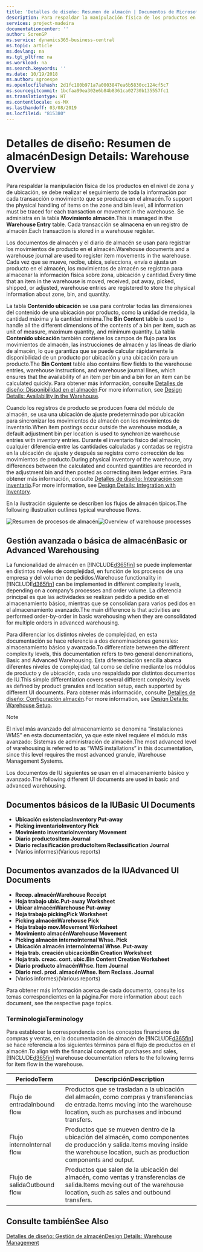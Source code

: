 ```yaml
---
title: 'Detalles de diseño: Resumen de almacén | Documentos de Microsoft'
description: Para respaldar la manipulación física de los productos en el nivel de zona y de ubicación, se debe realizar el seguimiento de toda la información por cada transacción o movimiento que se produzca en el almacén. Se administra en la tabla **Movimiento almacén**. Cada transacción se almacena en un registro de almacén.
services: project-madeira
documentationcenter: ''
author: SorenGP
ms.service: dynamics365-business-central
ms.topic: article
ms.devlang: na
ms.tgt_pltfrm: na
ms.workload: na
ms.search.keywords: ''
ms.date: 10/19/2018
ms.author: sgroespe
ms.openlocfilehash: 2d1fc180b971a7a0003847ea6b5830cc124cf5c7
ms.sourcegitcommit: 1bcfaa99ea302e6b84b8361ca02730b135557fc1
ms.translationtype: HT
ms.contentlocale: es-MX
ms.lasthandoff: 03/08/2019
ms.locfileid: "815380"
---
```

# <a name="design-details-warehouse-overview"></a><span data-ttu-id="b14c1-105">Detalles de diseño: Resumen de almacén</span><span class="sxs-lookup"><span data-stu-id="b14c1-105">Design Details: Warehouse Overview</span></span>
<span data-ttu-id="b14c1-106">Para respaldar la manipulación física de los productos en el nivel de zona y de ubicación, se debe realizar el seguimiento de toda la información por cada transacción o movimiento que se produzca en el almacén.</span><span class="sxs-lookup"><span data-stu-id="b14c1-106">To support the physical handling of items on the zone and bin level, all information must be traced for each transaction or movement in the warehouse.</span></span> <span data-ttu-id="b14c1-107">Se administra en la tabla **Movimiento almacén**.</span><span class="sxs-lookup"><span data-stu-id="b14c1-107">This is managed in the **Warehouse Entry** table.</span></span> <span data-ttu-id="b14c1-108">Cada transacción se almacena en un registro de almacén.</span><span class="sxs-lookup"><span data-stu-id="b14c1-108">Each transaction is stored in a warehouse register.</span></span>  

<span data-ttu-id="b14c1-109">Los documentos de almacén y el diario de almacén se usan para registrar los movimientos de producto en el almacén.</span><span class="sxs-lookup"><span data-stu-id="b14c1-109">Warehouse documents and a warehouse journal are used to register item movements in the warehouse.</span></span> <span data-ttu-id="b14c1-110">Cada vez que se mueve, recibe, ubica, selecciona, envía o ajusta un producto en el almacén, los movimientos de almacén se registran para almacenar la información física sobre zona, ubicación y cantidad.</span><span class="sxs-lookup"><span data-stu-id="b14c1-110">Every time that an item in the warehouse is moved, received, put away, picked, shipped, or adjusted, warehouse entries are registered to store the physical information about zone, bin, and quantity.</span></span>

<span data-ttu-id="b14c1-111">La tabla **Contenido ubicación** se usa para controlar todas las dimensiones del contenido de una ubicación por producto, como la unidad de medida, la cantidad máxima y la cantidad mínima.</span><span class="sxs-lookup"><span data-stu-id="b14c1-111">The **Bin Content** table is used to handle all the different dimensions of the contents of a bin per item, such as unit of measure, maximum quantity, and minimum quantity.</span></span> <span data-ttu-id="b14c1-112">La tabla **Contenido ubicación** también contiene los campos de flujo para los movimientos de almacén, las instrucciones de almacén y las líneas de diario de almacén, lo que garantiza que se puede calcular rápidamente la disponibilidad de un producto por ubicación y una ubicación para un producto.</span><span class="sxs-lookup"><span data-stu-id="b14c1-112">The **Bin Content** table also contains flow fields to the warehouse entries, warehouse instructions, and warehouse journal lines, which ensures that the availability of an item per bin and a bin for an item can be calculated quickly.</span></span> <span data-ttu-id="b14c1-113">Para obtener más información, consulte [Detalles de diseño: Disponibilidad en el almacén](design-details-availability-in-the-warehouse.md).</span><span class="sxs-lookup"><span data-stu-id="b14c1-113">For more information, see [Design Details: Availability in the Warehouse](design-details-availability-in-the-warehouse.md).</span></span>  

<span data-ttu-id="b14c1-114">Cuando los registros de producto se producen fuera del módulo de almacén, se usa una ubicación de ajuste predeterminado por ubicación para sincronizar los movimientos de almacén con los movimientos de inventario.</span><span class="sxs-lookup"><span data-stu-id="b14c1-114">When item postings occur outside the warehouse module, a default adjustment bin per location is used to synchronize warehouse entries with inventory entries.</span></span> <span data-ttu-id="b14c1-115">Durante el inventario físico del almacén, cualquier diferencia entre las cantidades calculadas y contadas se registra en la ubicación de ajuste y después se registra como corrección de los movimientos de producto.</span><span class="sxs-lookup"><span data-stu-id="b14c1-115">During physical inventory of the warehouse, any differences between the calculated and counted quantities are recorded in the adjustment bin and then posted as correcting item ledger entries.</span></span> <span data-ttu-id="b14c1-116">Para obtener más información, consulte [Detalles de diseño: Integración con inventario](design-details-integration-with-inventory.md).</span><span class="sxs-lookup"><span data-stu-id="b14c1-116">For more information, see [Design Details: Integration with Inventory](design-details-integration-with-inventory.md).</span></span>  

<span data-ttu-id="b14c1-117">En la ilustración siguiente se describen los flujos de almacén típicos.</span><span class="sxs-lookup"><span data-stu-id="b14c1-117">The following illustration outlines typical warehouse flows.</span></span>  

<span data-ttu-id="b14c1-118">![Resumen de procesos de almacén](media/design_details_warehouse_management_overview.png "Resumen de procesos de almacén")</span><span class="sxs-lookup"><span data-stu-id="b14c1-118">![Overview of warehouse processes](media/design_details_warehouse_management_overview.png "Overview of warehouse processes")</span></span>  

## <a name="basic-or-advanced-warehousing"></a><span data-ttu-id="b14c1-119">Gestión avanzada o básica de almacén</span><span class="sxs-lookup"><span data-stu-id="b14c1-119">Basic or Advanced Warehousing</span></span>  
<span data-ttu-id="b14c1-120">La funcionalidad de almacén en [!INCLUDE[d365fin](includes/d365fin_md.md)] se puede implementar en distintos niveles de complejidad, en función de los procesos de una empresa y del volumen de pedidos.</span><span class="sxs-lookup"><span data-stu-id="b14c1-120">Warehouse functionality in [!INCLUDE[d365fin](includes/d365fin_md.md)] can be implemented in different complexity levels, depending on a company’s processes and order volume.</span></span> <span data-ttu-id="b14c1-121">La diferencia principal es que las actividades se realizan pedido a pedido en el almacenamiento básico, mientras que se consolidan para varios pedidos en el almacenamiento avanzado.</span><span class="sxs-lookup"><span data-stu-id="b14c1-121">The main difference is that activities are performed order-by-order in basic warehousing when they are consolidated for multiple orders in advanced warehousing.</span></span>  

 <span data-ttu-id="b14c1-122">Para diferenciar los distintos niveles de complejidad, en esta documentación se hace referencia a dos denominaciones generales: almacenamiento básico y avanzado.</span><span class="sxs-lookup"><span data-stu-id="b14c1-122">To differentiate between the different complexity levels, this documentation refers to two general denominations, Basic and Advanced Warehousing.</span></span> <span data-ttu-id="b14c1-123">Esta diferenciación sencilla abarca diferentes niveles de complejidad, tal como se define mediante los módulos de producto y de ubicación, cada uno respaldado por distintos documentos de IU.</span><span class="sxs-lookup"><span data-stu-id="b14c1-123">This simple differentiation covers several different complexity levels as defined by product granules and location setup, each supported by different UI documents.</span></span> <span data-ttu-id="b14c1-124">Para obtener más información, consulte [Detalles de diseño: Configuración almacén](design-details-warehouse-setup.md).</span><span class="sxs-lookup"><span data-stu-id="b14c1-124">For more information, see [Design Details: Warehouse Setup](design-details-warehouse-setup.md).</span></span>  

> [!NOTE]  
>  <span data-ttu-id="b14c1-125">El nivel más avanzado del almacenamiento se denomina “instalaciones WMS” en esta documentación, ya que este nivel requiere el módulo más avanzado: Sistemas de administración de almacén.</span><span class="sxs-lookup"><span data-stu-id="b14c1-125">The most advanced level of warehousing is referred to as “WMS installations” in this documentation, since this level requires the most advanced granule, Warehouse Management Systems.</span></span>  

 <span data-ttu-id="b14c1-126">Los documentos de IU siguientes se usan en el almacenamiento básico y avanzado.</span><span class="sxs-lookup"><span data-stu-id="b14c1-126">The following different UI documents are used in basic and advanced warehousing.</span></span>  

## <a name="basic-ui-documents"></a><span data-ttu-id="b14c1-127">Documentos básicos de la IU</span><span class="sxs-lookup"><span data-stu-id="b14c1-127">Basic UI Documents</span></span>  

-   <span data-ttu-id="b14c1-128">**Ubicación existencias**</span><span class="sxs-lookup"><span data-stu-id="b14c1-128">**Inventory Put-away**</span></span>  
-   <span data-ttu-id="b14c1-129">**Picking inventario**</span><span class="sxs-lookup"><span data-stu-id="b14c1-129">**Inventory Pick**</span></span>  
-   <span data-ttu-id="b14c1-130">**Movimiento inventario**</span><span class="sxs-lookup"><span data-stu-id="b14c1-130">**Inventory Movement**</span></span>  
-   <span data-ttu-id="b14c1-131">**Diario productos**</span><span class="sxs-lookup"><span data-stu-id="b14c1-131">**Item Journal**</span></span>  
-   <span data-ttu-id="b14c1-132">**Diario reclasificación producto**</span><span class="sxs-lookup"><span data-stu-id="b14c1-132">**Item Reclassification Journal**</span></span>  
-   <span data-ttu-id="b14c1-133">(Varios informes)</span><span class="sxs-lookup"><span data-stu-id="b14c1-133">(Various reports)</span></span>  

## <a name="advanced-ui-documents"></a><span data-ttu-id="b14c1-134">Documentos avanzados de la IU</span><span class="sxs-lookup"><span data-stu-id="b14c1-134">Advanced UI Documents</span></span>  

-   <span data-ttu-id="b14c1-135">**Recep. almacén**</span><span class="sxs-lookup"><span data-stu-id="b14c1-135">**Warehouse Receipt**</span></span>  
-   <span data-ttu-id="b14c1-136">**Hoja trabajo ubic.**</span><span class="sxs-lookup"><span data-stu-id="b14c1-136">**Put-away Worksheet**</span></span>  
-   <span data-ttu-id="b14c1-137">**Ubicar almacén**</span><span class="sxs-lookup"><span data-stu-id="b14c1-137">**Warehouse Put-away**</span></span>  
-   <span data-ttu-id="b14c1-138">**Hoja trabajo picking**</span><span class="sxs-lookup"><span data-stu-id="b14c1-138">**Pick Worksheet**</span></span>  
-   <span data-ttu-id="b14c1-139">**Picking almacén**</span><span class="sxs-lookup"><span data-stu-id="b14c1-139">**Warehouse Pick**</span></span>  
-   <span data-ttu-id="b14c1-140">**Hoja trabajo mov.**</span><span class="sxs-lookup"><span data-stu-id="b14c1-140">**Movement Worksheet**</span></span>  
-   <span data-ttu-id="b14c1-141">**Movimiento almacén**</span><span class="sxs-lookup"><span data-stu-id="b14c1-141">**Warehouse Movement**</span></span>  
-   <span data-ttu-id="b14c1-142">**Picking almacén interno**</span><span class="sxs-lookup"><span data-stu-id="b14c1-142">**Internal Whse. Pick**</span></span>  
-   <span data-ttu-id="b14c1-143">**Ubicación almacén interno**</span><span class="sxs-lookup"><span data-stu-id="b14c1-143">**Internal Whse. Put-away**</span></span>  
-   <span data-ttu-id="b14c1-144">**Hoja trab. creación ubicación**</span><span class="sxs-lookup"><span data-stu-id="b14c1-144">**Bin Creation Worksheet**</span></span>  
-   <span data-ttu-id="b14c1-145">**Hoja trab. creac. cont. ubic.**</span><span class="sxs-lookup"><span data-stu-id="b14c1-145">**Bin Content Creation Worksheet**</span></span>  
-   <span data-ttu-id="b14c1-146">**Diario producto almacén**</span><span class="sxs-lookup"><span data-stu-id="b14c1-146">**Whse. Item Journal**</span></span>  
-   <span data-ttu-id="b14c1-147">**Diario recl. prod. almacén**</span><span class="sxs-lookup"><span data-stu-id="b14c1-147">**Whse. Item Reclass. Journal**</span></span>  
-   <span data-ttu-id="b14c1-148">(Varios informes)</span><span class="sxs-lookup"><span data-stu-id="b14c1-148">(Various reports)</span></span>  

<span data-ttu-id="b14c1-149">Para obtener más información acerca de cada documento, consulte los temas correspondientes en la página.</span><span class="sxs-lookup"><span data-stu-id="b14c1-149">For more information about each document, see the respective page topics.</span></span>  

### <a name="terminology"></a><span data-ttu-id="b14c1-150">Terminología</span><span class="sxs-lookup"><span data-stu-id="b14c1-150">Terminology</span></span>  
<span data-ttu-id="b14c1-151">Para establecer la correspondencia con los conceptos financieros de compras y ventas, en la documentación de almacén de [!INCLUDE[d365fin](includes/d365fin_md.md)] se hace referencia a los siguientes términos para el flujo de productos en el almacén.</span><span class="sxs-lookup"><span data-stu-id="b14c1-151">To align with the financial concepts of purchases and sales, [!INCLUDE[d365fin](includes/d365fin_md.md)] warehouse documentation refers to the following terms for item flow in the warehouse.</span></span>  

|<span data-ttu-id="b14c1-152">Periodo</span><span class="sxs-lookup"><span data-stu-id="b14c1-152">Term</span></span>|<span data-ttu-id="b14c1-153">Descripción</span><span class="sxs-lookup"><span data-stu-id="b14c1-153">Description</span></span>|  
|----------|---------------------------------------|  
|<span data-ttu-id="b14c1-154">Flujo de entrada</span><span class="sxs-lookup"><span data-stu-id="b14c1-154">Inbound flow</span></span>|<span data-ttu-id="b14c1-155">Productos que se trasladan a la ubicación del almacén, como compras y transferencias de entrada.</span><span class="sxs-lookup"><span data-stu-id="b14c1-155">Items moving into the warehouse location, such as purchases and inbound transfers.</span></span>|  
|<span data-ttu-id="b14c1-156">Flujo interno</span><span class="sxs-lookup"><span data-stu-id="b14c1-156">Internal flow</span></span>|<span data-ttu-id="b14c1-157">Productos que se mueven dentro de la ubicación del almacén, como componentes de producción y salida.</span><span class="sxs-lookup"><span data-stu-id="b14c1-157">Items moving inside the warehouse location, such as production components and output.</span></span>|  
|<span data-ttu-id="b14c1-158">Flujo de salida</span><span class="sxs-lookup"><span data-stu-id="b14c1-158">Outbound flow</span></span>|<span data-ttu-id="b14c1-159">Productos que salen de la ubicación del almacén, como ventas y transferencias de salida.</span><span class="sxs-lookup"><span data-stu-id="b14c1-159">Items moving out of the warehouse location, such as sales and outbound transfers.</span></span>|  

## <a name="see-also"></a><span data-ttu-id="b14c1-160">Consulte también</span><span class="sxs-lookup"><span data-stu-id="b14c1-160">See Also</span></span>  
 [<span data-ttu-id="b14c1-161">Detalles de diseño: Gestión de almacén</span><span class="sxs-lookup"><span data-stu-id="b14c1-161">Design Details: Warehouse Management</span></span>](design-details-warehouse-management.md)
